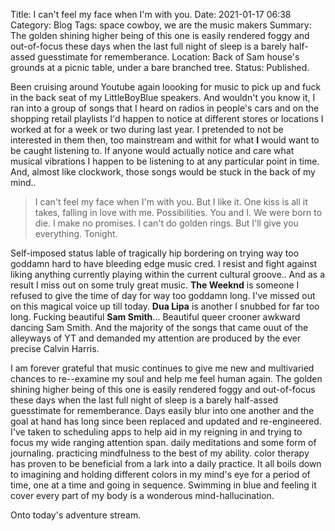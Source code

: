 Title: I can't feel my face when I'm with you.
Date: 2021-01-17 06:38
Category: Blog
Tags: space cowboy, we are the music makers
Summary: The golden shining higher being of this one is easily rendered foggy and out-of-focus these days when the last full night of sleep is a barely half-assed guesstimate for rememberance.
Location: Back of Sam house's grounds at a picnic table, under a bare branched  tree.
Status: Published.


Been cruising around Youtube again loooking for music to pick up and fuck in the back seat of my LittleBoyBlue speakers. And wouldn't you know it, I ran into a group of songs that I heard on radios in people's cars and on the shopping retail playlists I'd happen to notice at different stores or locations I worked at for a week or two during last year. I pretended to not be interested in them then, too mainstream and withit for what **I** would want to be caught listening to. If anyone would actually notice and care what musical vibrations I happen to be listening to at any particular point in time. And, almost like clockwork, those songs would be stuck in the back of my mind..
 
> I can't feel my face when I'm with you. But I like it. 
> One kiss is all it takes, falling in love with me. Possibilities. 
> You and I. We were born to die. 
> I make no promises. I can't do golden rings. But I'll give you everything. Tonight. 

Self-imposed status lable of tragically hip bordering on trying way too goddamn hard to have bleeding edge music cred. I resist and fight against liking anything currently playing within the current cultural groove.. And as a result I miss out on some truly great music. __The Weeknd__ is someone I refused to give the time of day for way too goddamn long. I've missed out on this magical voice up till today. __Dua Lipa__ is another I snubbed for far too long.  Fucking beautiful __Sam Smith__... Beautiful queer crooner awkward dancing Sam Smith. And the majority of the songs that came ouut of the alleyways of YT and demanded my attention are produced by the ever precise Calvin Harris. 

I am forever grateful that music continues to give me new and multivaried chances to re--examine my soul and help me feel human again. The golden shining higher being of this one is easily rendered foggy and out-of-focus these days when the last full night of sleep is a barely half-assed guesstimate for rememberance. Days easily blur into one another and the goal at hand has long since been replaced and updated and re-engineered. I've taken to scheduling apps  to help aid in my reigning in and trying to focus my wide ranging attention span. daily meditations and some form of journaling. practicing mindfulness to the best of my ability. color therapy has proven to be beneficial from a lark into a daily practice. It all boils down to imagining and holding different colors in my mind's eye for a period of time, one at a time and going in sequence. Swimming in blue and feeling it cover every part of my body is a wonderous mind-hallucination. 

 Onto today's adventure stream. 
